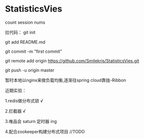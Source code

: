 # StatisticsVies
count session nums

拉代码：
git init

git add README.md

git commit -m "first commit"

git remote add origin https://github.com/Smilekris/StatisticsVies.git

git push -u origin master


暂时本地以nginx来做负载均衡,逐渐往spring cloud靠拢-Ribbon

近期实验：

1.redis做分布式锁 √

2.拦截器 √

3.唯品会 saturn 定时器 ing

4.配合zookeeper构建分布式项目 //TODO
